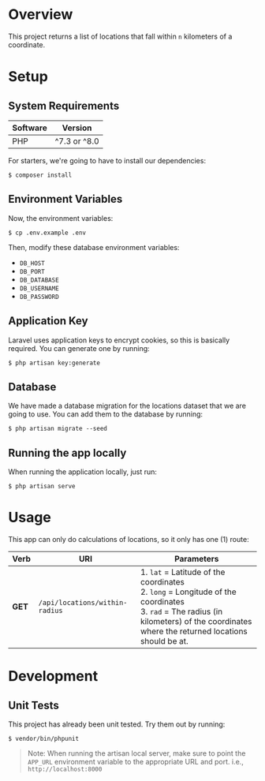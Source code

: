 # Overview
This project returns a list of locations that fall within `n` kilometers of a coordinate.

# Setup
## System Requirements
| Software | Version      |
|----------|--------------|
| PHP      | ^7.3 or ^8.0 |

For starters, we're going to have to install our dependencies:
```shell
$ composer install
```

## Environment Variables
Now, the environment variables:
```shell
$ cp .env.example .env
```

Then, modify these database environment variables:
* `DB_HOST`
* `DB_PORT`
* `DB_DATABASE`
* `DB_USERNAME`
* `DB_PASSWORD`

## Application Key
Laravel uses application keys to encrypt cookies, so this is basically required. You can generate one by running:
```shell
$ php artisan key:generate
```

## Database
We have made a database migration for the locations dataset that we are going to use. You can add them to the database by running:
```shell
$ php artisan migrate --seed
```

## Running the app locally
When running the application locally, just run:
```shell
$ php artisan serve
```

# Usage
This app can only do calculations of locations, so it only has one (1) route:

| Verb   | URI                             | Parameters                                                                                                                                                                                   |
|--------|---------------------------------|----------------------------------------------------------------------------------------------------------------------------------------------------------------------------------------------|
| **GET** | `/api/locations/within-radius` | 1. `lat` = Latitude of the coordinates <br/>2. `long` = Longitude of the coordinates<br/>3. `rad` = The radius (in kilometers) of the coordinates where the returned locations should be at. |

# Development
## Unit Tests
This project has already been unit tested. Try them out by running:
```shell
$ vendor/bin/phpunit
```

> Note: When running the artisan local server, make sure to point the `APP_URL` environment variable to the appropriate URL and port. i.e., `http://localhost:8000`
